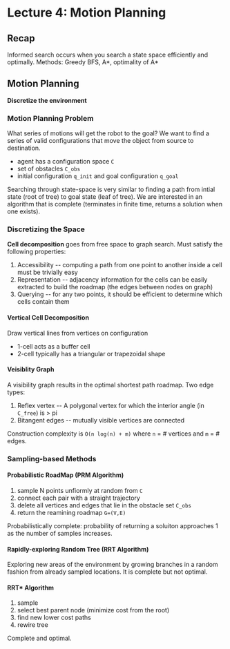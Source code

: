 # Lecture 4: Motion Planning
## Recap
Informed search occurs when you search a state space efficiently and optimally. Methods: Greedy BFS, A*, optimality of A*

## Motion Planning
**Discretize the environment**

### Motion Planning Problem
What series of motions will get the robot to the goal? We want to find a series of valid configurations that move the object from source to destination.
- agent has a configuration space ``C``
- set of obstacles ``C_obs``
- initial configuration ``q_init`` and goal configuration ``q_goal``

Searching through state-space is very similar to finding a path from intial state (root of tree) to goal state (leaf of tree). We are interested in an 
algorithm that is complete (terminates in finite time, returns a solution when one exists).

### Discretizing the Space
**Cell decomposition** goes from free space to graph search. Must satisfy the following properties:
1. Accessibility -- computing a path from one point to another inside a cell must be trivially easy
2. Representation -- adjacency information for the cells can be easily extracted to build the roadmap (the edges between nodes on graph)
3. Querying -- for any two points, it should be efficient to determine which cells contain them

#### Vertical Cell Decomposition
Draw vertical lines from vertices on configuration
- 1-cell acts as a buffer cell
- 2-cell typically has a triangular or trapezoidal shape

#### Veisiblity Graph
A visibility graph results in the optimal shortest path roadmap. Two edge types:
1. Reflex vertex -- A polygonal vertex for which the interior angle (in ``C_free``) is > pi
2. Bitangent edges -- mutually visible vertices are connected

Construction complexity is ``O(n log(n) + m)`` where ``n`` = # vertices and ``m`` = # edges. 

### Sampling-based Methods
#### Probabilistic RoadMap (PRM Algorithm)
1. sample N points unfiormly at random from ``C``
2. connect each pair with a straight trajectory
3. delete all vertices and edges that lie in the obstacle set ``C_obs``
4. return the reamining roadmap ``G=(V,E)``

Probabilistically complete: probability of returning a soluiton approaches 1 as the number of samples increases. 

#### Rapidly-exploring Random Tree (RRT Algorithm)
Exploring new areas of the environment by growing branches in a random fashion from already sampled locations. It is complete but not optimal.

#### RRT* Algorithm
1. sample
2. select best parent node (minimize cost from the root)
3. find new lower cost paths
4. rewire tree

Complete and optimal.
